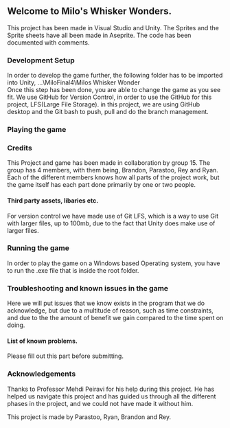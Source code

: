 ## Welcome to Milo's Whisker Wonders. 

This project has been made in Visual Studio and Unity. The Sprites and the Sprite sheets have all been made in Aseprite. 
The code has been documented with comments. 


### Development Setup
In order to develop the game further, the following folder has to be imported into Unity, ...\MiloFinal4\Milos Whisker Wonder  
Once this step has been done, you are able to change the game as you see fit. 
We use GitHub for Version Control, in order to use the GitHub for this project, LFS(Large File Storage). in this project, we are using GitHub desktop and the Git bash to push, pull and do the branch management. 
### Playing the game

### Credits

This Project and game has been made in collaboration by group 15. The group has 4 members, with them being, Brandon, Parastoo, Rey and Ryan. Each of the different members knows how all parts of the project work, but the game itself has each part done primarily by one or two people. 

#### Third party assets, libaries etc. 
For version control we have made use of Git LFS, which is a way to use Git with larger files, up to 100mb, due to the fact that Unity does make use of larger files. 

### Running the game
In order to play the game on a Windows based Operating system, you have to run the .exe file that is inside the root folder. 


### Troubleshooting and known issues in the game
Here we will put issues that we know exists in the program that we do acknowledge, but due to a multitude of reason, such as time constraints, and due to the the amount of benefit we gain compared to the time spent on doing. 
#### List of known problems. 
Please fill out this part before submitting. 

### Acknowledgements
Thanks to Professor Mehdi Peiravi for his help during this project. He has helped us navigate this project and has guided us through all the different phases in the project, and we could not have made it without him. 

This project is made by Parastoo, Ryan, Brandon and Rey.  

